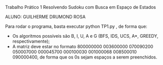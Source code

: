 Trabalho Prático 1
Resolvendo Sudoku com Busca em Espaço de Estados

ALUNO: GUILHERME DRUMOND ROSA

Para rodar o programa, basta executar python TP1.py <algoritmo a ser usado> <matriz do sudoku>, de forma que:
- Os algoritmos possíveis são B, I, U, A e G (BFS, IDS, UCS, A*, GREEDY, respectivamente);
- A matriz deve estar no formato 800000000 003600000 070090200 050007000 000045700 000100030 001000068 008500010 090000400, de forma que os 0s sejam espaços a serem preenchidos.